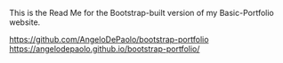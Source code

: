 This is the Read Me for the Bootstrap-built version of my Basic-Portfolio website.

https://github.com/AngeloDePaolo/bootstrap-portfolio
https://angelodepaolo.github.io/bootstrap-portfolio/